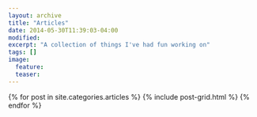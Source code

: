 ```yaml
---
layout: archive
title: "Articles"
date: 2014-05-30T11:39:03-04:00
modified:
excerpt: "A collection of things I've had fun working on"
tags: []
image:
  feature:
  teaser:
---
```


<div class="tiles">
{% for post in site.categories.articles %}
  {% include post-grid.html %}
{% endfor %}
</div><!-- /.tiles -->